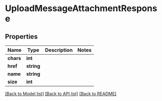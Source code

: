 # UploadMessageAttachmentResponse

## Properties
Name | Type | Description | Notes
------------ | ------------- | ------------- | -------------
**chars** | **int** |  | 
**href** | **string** |  | 
**name** | **string** |  | 
**size** | **int** |  | 

[[Back to Model list]](../README.md#documentation-for-models) [[Back to API list]](../README.md#documentation-for-api-endpoints) [[Back to README]](../README.md)


